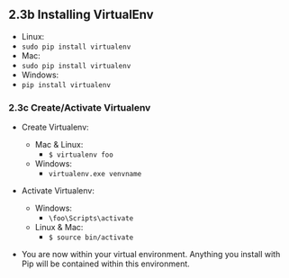 ## 2.3b Installing VirtualEnv

- Linux:
 - `sudo pip install virtualenv`
- Mac:
 - `sudo pip install virtualenv`
- Windows:
 - `pip install virtualenv`

### 2.3c Create/Activate Virtualenv

- Create Virtualenv:
    - Mac & Linux:
        - `$ virtualenv foo`
    - Windows:
        - `virtualenv.exe venvname`
- Activate Virtualenv:
    - Windows:
        - `\foo\Scripts\activate`
    - Linux & Mac:
        - `$ source bin/activate`

- You are now within your virtual environment. Anything you install with Pip will be contained within this environment.
